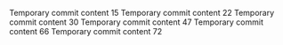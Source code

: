 Temporary commit content 15
Temporary commit content 22
Temporary commit content 30
Temporary commit content 47
Temporary commit content 66
Temporary commit content 72
